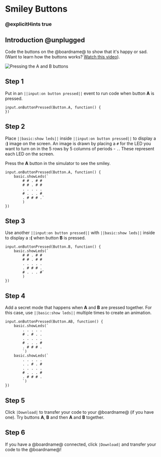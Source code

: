 # Smiley Buttons

### @explicitHints true

## Introduction @unplugged

Code the buttons on the @boardname@ to show that it's happy or sad.
(Want to learn how the buttons works? [Watch this video](https://youtu.be/t_Qujjd_38o)).

![Pressing the A and B buttons](/static/mb/projects/smiley-buttons/sim.gif)

## Step 1

Put in an ``||input:on button pressed||`` event to run code when button **A** is pressed.

```spy
input.onButtonPressed(Button.A, function() { 
})
```

## Step 2

Place ``||basic:show leds||`` inside ``||input:on button pressed||`` to display a **:)** image on
the screen. An image is drawn by placing a `#` for the LED you want to turn on in the 5 rows by 5
columns of periods - `.`. These represent each LED on the screen.

Press the **A** button in the simulator to see the smiley.

```spy
input.onButtonPressed(Button.A, function() { 
    basic.showLeds(`
        # # . # #
        # # . # #
        . . . . .
        # . . . #
        . # # # .`
        )
})
```

## Step 3

Use another ``||input:on button pressed||`` with ``||basic:show leds||`` inside to display a **:(** when
button **B** is pressed.

```spy
input.onButtonPressed(Button.B, function() { 
    basic.showLeds(`
        # # . # #
        # # . # #
        . . . . .
        . # # # .
        # . . . #`
        )
})
```

## Step 4

Add a secret mode that happens when **A** and **B** are pressed together. For this case, use ``||basic:show leds||`` multiple times to create an animation.

```spy
input.onButtonPressed(Button.AB, function() {
    basic.showLeds(`
        . . . . .
        # . # . .
        . . . . .
        # . . . #
        . # # # .
        `)
    basic.showLeds(`
        . . . . .
        . . # . #
        . . . . .
        # . . . #
        . # # # .
        `)    
})
```

## Step 5

Click ``|Download|`` to transfer your code to your @boardname@ (if you have one). Try buttons **A**, **B** and then **A** and **B** together.

## Step 6

If you have a @boardname@ connected, click ``|Download|`` and transfer your code to the @boardname@!